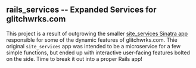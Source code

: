 ## rails_services -- Expanded Services for glitchwrks.com

This project is a result of outgrowing the smaller [site_services Sinatra app](https://github.com/chapmajs/site_services) responsible for some of the dynamic features of glitchwrks.com. Thie original `site_services` app was intended to be a microservice for a few simple functions, but ended up with interactive user-facing features bolted on the side. Time to break it out into a proper Rails app!